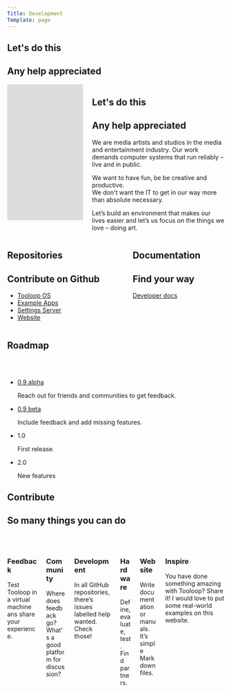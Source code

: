 ```yaml
---
Title: Development
Template: page
---
```


<section class="section hero is-info is-bold">
    <div class="hero-body">
        <div class="container">
            <h1 class="title is-hidden-tablet">Let's do this</h1>
            <h2 class="subtitle is-hidden-tablet">Any help appreciated</h2>
            <div class="columns ">
                <div class="column">
                    <div class="videoWrapper">
                        <!-- <iframe width="560" height="315" src="https://www.youtube-nocookie.com/embed/r2CbbBLVaPk?rel=0" frameborder="0" allow="autoplay; encrypted-media" allowfullscreen></iframe> -->
                        <iframe width="560" height="315" src="https://www.youtube-nocookie.com/embed/NpEaa2P7qZI?rel=0&amp;showinfo=0" frameborder="0" allow="autoplay; encrypted-media" allowfullscreen></iframe>
                    </div>
                </div>
                <div class="column">
                    <h1 class="title is-hidden-mobile">Let's do this</h1>
                    <h2 class="subtitle is-hidden-mobile">Any help appreciated</h2>
                    <div class="content">
                        <p>We are media artists and studios in the media and entertainment industry. Our work demands computer systems that run reliably – live and in public.</p>
                        <p>We want to have fun, be be creative and productive.<br> We don't want the IT to get in our way more than absolute necessary.</p>
                        <p>Let’s build an environment that makes our lives easier and let’s us focus on the things we love – doing art.</p>
                    </div>
                </div>
            </div>
        </div>
    </div>
</section>

<section class="section is-medium">
    <div class="container">
        <div class="columns  is-centered has-text-centered">
            <div class="column is-4">
                <h1 class="title">Repositories</h1>
                <h2 class="subtitle">Contribute on Github</h2>
                <div class="content">
                    <ul class="icon-list">
                        <li><i class="fab fa-github"></i> <a href="https://github.com/vollstock/Tooloop-OS">Tooloop OS</a></li>
                        <li><i class="fab fa-github"></i> <a href="https://github.com/vollstock/Tooloop-Examples">Example Apps</a></li>
                        <li><i class="fab fa-github"></i> <a href="https://github.com/vollstock/Tooloop-Settings-Server">Settings Server</a></li>
                        <li><i class="fab fa-github"></i> <a href="https://github.com/vollstock/Tooloop-Website">Website</a></li>
                    </ul>
                </div>
            </div>
            <div class="column is-4">
                <h1 class="title">Documentation</h1>
                <h2 class="subtitle">Find your way</h2>
                <div class="content">
                    <a href="Documentation" class="button is-primary"><span class="icon"><i class="fa fa-book has-text-white"></i></span> <span>Developer docs</span></a>
                </div>
            </div>
        </div>
    </div>
</section>

<a name="Roadmap"></a>
<section class="section hero is-light is-bold">
    <div class="hero-body">
        <div class="container">
            <h1 class="title has-text-centered has-text-danger">Roadmap</h1>
            <ul class="steps has-content-centered" style="margin-top: 4rem;">
                <li class="steps-segment is-active">
                    <span class="steps-marker"></span>
                    <div class="steps-content">
                        <p class="is-size-4"><a href="https://github.com/vollstock/Tooloop-OS/projects/2" class="has-text-link">0.9 alpha</a></p>
                        <p>Reach out for friends and communities to get feedback.</p>
                    </div>
                </li>
                <li class="steps-segment">
                    <span class="steps-marker"></span>
                    <div class="steps-content">
                        <p class="is-size-4"><a href="https://github.com/vollstock/Tooloop-OS/projects/3" class="has-text-link">0.9 beta</a></p>
                        <p>Include feedback and add missing features.</p>
                    </div>
                </li>
                <li class="steps-segment">
                    <span class="steps-marker"></span>
                    <div class="steps-content">
                        <p class="is-size-4">1.0</p>
                        <p>First release.</p>
                    </div>
                </li>
                <li class="steps-segment">
                    <span class="steps-marker"></span>
                    <div class="steps-content">
                        <p class="is-size-4">2.0</p>
                        <p>New features</p>
                    </div>
                </li>
            </ul>
        </div>
    </div>
</section>

<section class="section is-medium">
    <div class="container">
        <h1 class="title has-text-centered">Contribute</h1>
        <h2 class="subtitle has-text-centered">So many things you can do</h2>
        <p>&nbsp;</p>
        <div class="columns  is-multiline is-centered">
            <div class="column is-4 content">
                <h3>Feedback</h3>
                <p>Test Tooloop in a virtual machine ans share your experience.</p>
            </div>
            <div class="column is-4 content">
                <h3>Community</h3>
                <p>Where does feedback go?<br>
                What’s a good platform for discussion?</p>
            </div>
            <div class="column is-4 content">
                <h3>Development</h3>
                <p>In all GitHub repositories, there’s issues labelled <span class="tag is-success">help wanted</span>. Check those!</p>
            </div>
            <div class="column is-4 content">
                <h3>Hardware</h3>
                <p>Define, evaluate, test.<br>
                Find partners.</p>
            </div>
            <div class="column is-4 content">
                <h3>Website</h3>
                <p>Write documentation or manuals.<br>
                It’s simple Markdown files.</p>
            </div>
            <div class="column is-4 content">
                <h3>Inspire</h3>
                <p>You have done something amazing with Tooloop? Share it! I would love to put some real-world examples on this website.</p>
            </div>